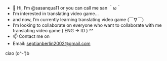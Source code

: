 - 👋 Hi, I’m @sasanqua11 or you can call me san ＾ω＾
- I’m interested in translating video game...
- and now, I’m currently learning translating video game (￣∇￣)
- I’m looking to collaborate on everyone who want to collaborate with me translating video game ( ENG -> ID ) ^^
- 📫 Contact me on
- Email: septianberlin2002@gmail.com

ciao (o^-')b

<!---
sasanqua11/sasanqua11 is a ✨ special ✨ repository because its `README.md` (this file) appears on your GitHub profile.
You can click the Preview link to take a look at your changes.
--->
